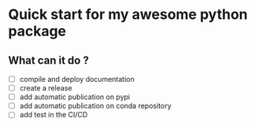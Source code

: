# Quick start for my awesome python package

## What can it do ?

- [ ] compile and deploy documentation
- [ ] create a release
- [ ] add automatic publication on pypi
- [ ] add automatic publication on conda repository
- [ ] add test in the CI/CD
